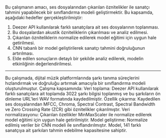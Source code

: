 Bu çalışmanın amacı, ses dosyalarından çıkarılan öznitelikler ile sanatçı tahmini yapabilecek bir sınıflandırma modeli geliştirmektir. Bu kapsamda, aşağıdaki hedefler gerçekleştirilmiştir:
1.	Deezer API kullanılarak farklı sanatçılara ait ses dosyalarının toplanması.
2.	Bu dosyalardan akustik özniteliklerin çıkarılması ve analiz edilmesi.
3.	Çıkarılan özniteliklerin normalize edilerek model eğitimi için uygun hale getirilmesi.
4.	CNN tabanlı bir model geliştirilerek sanatçı tahmini doğruluğunun artırılması.
5.	Elde edilen sonuçların detaylı bir şekilde analiz edilerek, modelin etkinliğinin değerlendirilmesi.
________________________________________

Bu çalışmada, dijital müzik platformlarında şarkı tanıma süreçlerini hızlandırmak ve doğruluğu artırmak amacıyla bir sınıflandırma modeli oluşturulmuştur. Çalışma kapsamında:
Veri toplama: Deezer API kullanılarak farklı sanatçılara ait toplamda 3022 şarkı bilgisi toplanmış ve bu şarkıların ön dinleme URL'leri WAV formatında kaydedilmiştir.
Özellik çıkarma: Kaydedilen ses dosyalarından MFCC, Chroma, Spectral Contrast, Spectral Bandwidth ve Zero Crossing Rate (ZCR) gibi öznitelikler çıkarılmıştır.
Veri normalizasyonu: Çıkarılan özellikler MinMaxScaler ile normalize edilerek model eğitimi için uygun hale getirilmiştir.
Model geliştirme: Normalize edilmiş veriler bir CNN modeli ile sınıflandırılmıştır. Model, 141 farklı sanatçıya ait şarkıları tahmin edebilme kapasitesine sahiptir.
